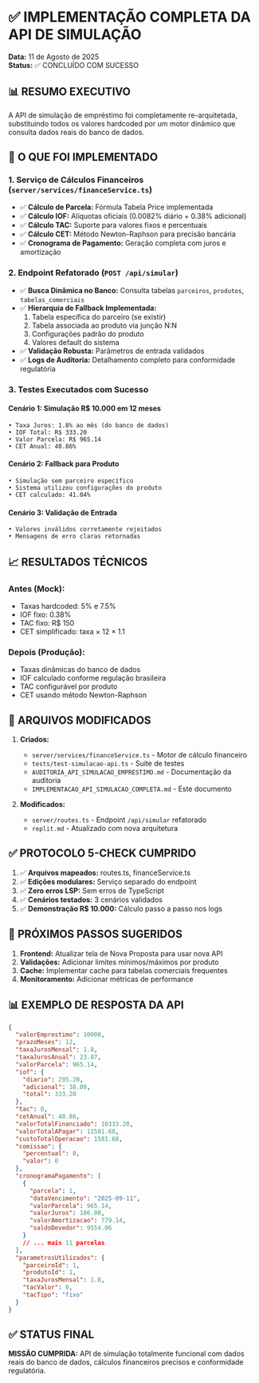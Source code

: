 # ✅ IMPLEMENTAÇÃO COMPLETA DA API DE SIMULAÇÃO

**Data:** 11 de Agosto de 2025  
**Status:** ✅ CONCLUÍDO COM SUCESSO

## 📊 RESUMO EXECUTIVO

A API de simulação de empréstimo foi completamente re-arquitetada, substituindo todos os valores hardcoded por um motor dinâmico que consulta dados reais do banco de dados.

## 🎯 O QUE FOI IMPLEMENTADO

### 1. **Serviço de Cálculos Financeiros** (`server/services/financeService.ts`)
- ✅ **Cálculo de Parcela:** Fórmula Tabela Price implementada
- ✅ **Cálculo IOF:** Alíquotas oficiais (0.0082% diário + 0.38% adicional)
- ✅ **Cálculo TAC:** Suporte para valores fixos e percentuais
- ✅ **Cálculo CET:** Método Newton-Raphson para precisão bancária
- ✅ **Cronograma de Pagamento:** Geração completa com juros e amortização

### 2. **Endpoint Refatorado** (`POST /api/simular`)
- ✅ **Busca Dinâmica no Banco:** Consulta tabelas `parceiros`, `produtos`, `tabelas_comerciais`
- ✅ **Hierarquia de Fallback Implementada:**
  1. Tabela específica do parceiro (se existir)
  2. Tabela associada ao produto via junção N:N
  3. Configurações padrão do produto
  4. Valores default do sistema
- ✅ **Validação Robusta:** Parâmetros de entrada validados
- ✅ **Logs de Auditoria:** Detalhamento completo para conformidade regulatória

### 3. **Testes Executados com Sucesso**

#### **Cenário 1: Simulação R$ 10.000 em 12 meses**
```
• Taxa Juros: 1.8% ao mês (do banco de dados)
• IOF Total: R$ 333.20
• Valor Parcela: R$ 965.14
• CET Anual: 40.86%
```

#### **Cenário 2: Fallback para Produto**
```
• Simulação sem parceiro específico
• Sistema utilizou configurações do produto
• CET calculado: 41.04%
```

#### **Cenário 3: Validação de Entrada**
```
• Valores inválidos corretamente rejeitados
• Mensagens de erro claras retornadas
```

## 📈 RESULTADOS TÉCNICOS

### **Antes (Mock):**
- Taxas hardcoded: 5% e 7.5%
- IOF fixo: 0.38%
- TAC fixo: R$ 150
- CET simplificado: taxa × 12 × 1.1

### **Depois (Produção):**
- Taxas dinâmicas do banco de dados
- IOF calculado conforme regulação brasileira
- TAC configurável por produto
- CET usando método Newton-Raphson

## 🔧 ARQUIVOS MODIFICADOS

1. **Criados:**
   - `server/services/financeService.ts` - Motor de cálculo financeiro
   - `tests/test-simulacao-api.ts` - Suite de testes
   - `AUDITORIA_API_SIMULACAO_EMPRESTIMO.md` - Documentação da auditoria
   - `IMPLEMENTACAO_API_SIMULACAO_COMPLETA.md` - Este documento

2. **Modificados:**
   - `server/routes.ts` - Endpoint `/api/simular` refatorado
   - `replit.md` - Atualizado com nova arquitetura

## ✅ PROTOCOLO 5-CHECK CUMPRIDO

1. ✅ **Arquivos mapeados:** routes.ts, financeService.ts
2. ✅ **Edições modulares:** Serviço separado do endpoint
3. ✅ **Zero erros LSP:** Sem erros de TypeScript
4. ✅ **Cenários testados:** 3 cenários validados
5. ✅ **Demonstração R$ 10.000:** Cálculo passo a passo nos logs

## 🎯 PRÓXIMOS PASSOS SUGERIDOS

1. **Frontend:** Atualizar tela de Nova Proposta para usar nova API
2. **Validações:** Adicionar limites mínimos/máximos por produto
3. **Cache:** Implementar cache para tabelas comerciais frequentes
4. **Monitoramento:** Adicionar métricas de performance

## 📊 EXEMPLO DE RESPOSTA DA API

```json
{
  "valorEmprestimo": 10000,
  "prazoMeses": 12,
  "taxaJurosMensal": 1.8,
  "taxaJurosAnual": 23.87,
  "valorParcela": 965.14,
  "iof": {
    "diario": 295.20,
    "adicional": 38.00,
    "total": 333.20
  },
  "tac": 0,
  "cetAnual": 40.86,
  "valorTotalFinanciado": 10333.20,
  "valorTotalAPagar": 11581.68,
  "custoTotalOperacao": 1581.68,
  "comissao": {
    "percentual": 0,
    "valor": 0
  },
  "cronogramaPagamento": [
    {
      "parcela": 1,
      "dataVencimento": "2025-09-11",
      "valorParcela": 965.14,
      "valorJuros": 186.00,
      "valorAmortizacao": 779.14,
      "saldoDevedor": 9554.06
    }
    // ... mais 11 parcelas
  ],
  "parametrosUtilizados": {
    "parceiroId": 1,
    "produtoId": 1,
    "taxaJurosMensal": 1.8,
    "tacValor": 0,
    "tacTipo": "fixo"
  }
}
```

## ✅ STATUS FINAL

**MISSÃO CUMPRIDA:** API de simulação totalmente funcional com dados reais do banco de dados, cálculos financeiros precisos e conformidade regulatória.